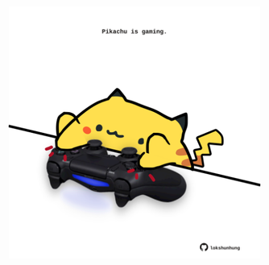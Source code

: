 <!-- built at 24/11/2021, 06:03:26 UTC -->
<p align="center">
  <img width="500" height="500" src="./ReadmeImage.svg">
</p>
